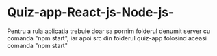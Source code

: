 # Quiz-app-React-js-Node-js-

Pentru a rula aplicatia trebuie doar sa pornim folderul denumit server cu comanda "npm start", iar apoi src din folderul quiz-app folosind aceasi comanda "npm start"
